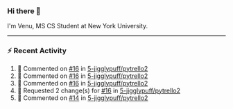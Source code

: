 ### Hi there 👋

I'm Venu, MS CS Student at New York University.

---

### :zap: Recent Activity

<!--RECENT_ACTIVITY:start-->
1. 💬 Commented on [#16](https://github.com/5-jigglypuff/pytrello2/pull/16#issuecomment-1851017992) in [5-jigglypuff/pytrello2](https://github.com/5-jigglypuff/pytrello2)
2. 💬 Commented on [#16](https://github.com/5-jigglypuff/pytrello2/pull/16#discussion_r1421687149) in [5-jigglypuff/pytrello2](https://github.com/5-jigglypuff/pytrello2)
3. 💬 Commented on [#16](https://github.com/5-jigglypuff/pytrello2/pull/16#discussion_r1421687186) in [5-jigglypuff/pytrello2](https://github.com/5-jigglypuff/pytrello2)
4. 🔴 Requested 2 change(s) for [#16](https://github.com/5-jigglypuff/pytrello2/pull/16#pullrequestreview-1773968943) in [5-jigglypuff/pytrello2](https://github.com/5-jigglypuff/pytrello2)
5. 💬 Commented on [#14](https://github.com/5-jigglypuff/pytrello2/pull/14#discussion_r1421058441) in [5-jigglypuff/pytrello2](https://github.com/5-jigglypuff/pytrello2)
<!--RECENT_ACTIVITY:end-->

<!--
**vchrombie/vchrombie** is a ✨ _special_ ✨ repository because its `README.md` (this file) appears on your GitHub profile.

Here are some ideas to get you started:

- 🔭 I’m currently working on ...
- 🌱 I’m currently learning ...
- 👯 I’m looking to collaborate on ...
- 🤔 I’m looking for help with ...
- 💬 Ask me about ...
- 📫 How to reach me: ...
- 😄 Pronouns: ...
- ⚡ Fun fact: ...
-->
